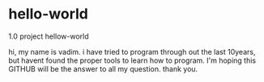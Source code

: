 # hello-world
1.0 project hellow-world

hi, my name is vadim. i have tried to program through out the last 10years, but havent found the proper tools to learn how to program. I'm hoping this GITHUB will be the answer to all my question. thank you.
